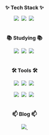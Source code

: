 <h3 align="center">✨ Tech Stack ✨</h3>
<div align="center">
  <img src="https://img.shields.io/badge/springboot-007ACC.svg?style=for-the-badge&logo=springboot&logoColor=#6DB33F" />&nbsp
  <img src="https://img.shields.io/badge/Java-FC4C02.svg?style=for-the-badge&logo=&logoColor=#00599C"/>&nbsp
  <img src="https://img.shields.io/badge/C++-20232a.svg?style=for-the-badge&logo=cplusplus&logoColor=#00599C"/>&nbsp
</div>

<br>

<h3 align="center">📚 Studying 📚</h3>
<div align="center">
  <img src="https://img.shields.io/badge/django-092E20?style=for-the-badge&logo=django&logoColor=white" />&nbsp
  <img src="https://img.shields.io/badge/python-3670A0?style=for-the-badge&logo=python&logoColor=ffdd54" />&nbsp
  <img src="https://img.shields.io/badge/docker-white?style=for-the-badge&logo=docker&logoColor=blue" />&nbsp
</div>

<br>

<h3 align="center">🛠 Tools 🛠</h3>
<div align="center">
  <img src="https://img.shields.io/badge/git-F05033.svg?style=for-the-badge&logo=git&logoColor=white" />&nbsp
  <img src="https://img.shields.io/badge/github-181717.svg?style=for-the-badge&logo=github&logoColor=white" />&nbsp
  <img src="https://img.shields.io/badge/Notion-F3F3F3.svg?style=for-the-badge&logo=notion&logoColor=black" />&nbsp
</div>

<br>

<div align="center">
  <img src="https://img.shields.io/badge/intellij-2C2C32.svg?style=for-the-badge&logo=intellijidea&logoColor=F37726" />&nbsp
  <img src="https://img.shields.io/badge/VSCode-2C2C32.svg?style=for-the-badge&logo=visual-studio-code&logoColor=22ABF3" />&nbsp
  <img src="https://img.shields.io/badge/mysql-2C2C32.svg?style=for-the-badge&logo=mysql&logoColor=#4479A1" />&nbsp
</div>

<br>

<h3 align="center">📫 Blog 📫</h3>
<div align="center">
  <a href="https://dev-cyan.tistory.com">
    <img src="https://img.shields.io/badge/tistory-1EBC8F?style=for-the-badge&logo=tistory&logoColor=white" />&nbsp
  </a>
</div>
